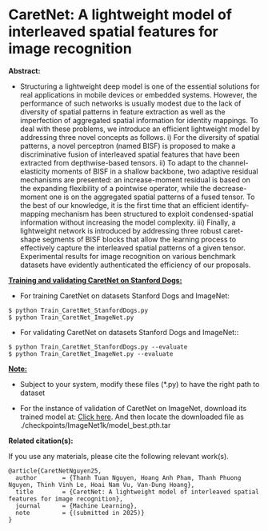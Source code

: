 # CaretNet: A lightweight model of interleaved spatial features for image recognition

**Abstract:**

* Structuring a lightweight deep model is one of the essential solutions for real
applications in mobile devices or embedded systems. However, the performance
of such networks is usually modest due to the lack of diversity of spatial patterns
in feature extraction as well as the imperfection of aggregated spatial information for identity mappings. To deal with these problems, we introduce an efficient
lightweight model by addressing three novel concepts as follows. i) For the diversity of spatial patterns, a novel perceptron (named BISF) is proposed to make
a discriminative fusion of interleaved spatial features that have been extracted
from depthwise-based tensors. ii) To adapt to the channel-elasticity moments of
BISF in a shallow backbone, two adaptive residual mechanisms are presented:
an increase-moment residual is based on the expanding flexibility of a pointwise
operator, while the decrease-moment one is on the aggregated spatial patterns of
a fused tensor. To the best of our knowledge, it is the first time that an efficient
identify-mapping mechanism has been structured to exploit condensed-spatial
information without increasing the model complexity. iii) Finally, a lightweight
network is introduced by addressing three robust caret-shape segments of BISF blocks that allow the learning process to effectively capture the interleaved spatial
patterns of a given tensor. Experimental results for image recognition on various
benchmark datasets have evidently authenticated the efficiency of our proposals.

<u>**Training and validating CaretNet on Stanford Dogs:**</u>

- For training CaretNet on datasets Stanford Dogs and ImageNet:
```
$ python Train_CaretNet_StanfordDogs.py
$ python Train_CaretNet_ImageNet.py
```
- For validating CaretNet on datasets Stanford Dogs and ImageNet::
```
$ python Train_CaretNet_StanfordDogs.py --evaluate
$ python Train_CaretNet_ImageNet.py --evaluate
```
<u>**Note:**</u>
- Subject to your system, modify these files (*.py) to have the right path to dataset

- For the instance of validation of CaretNet on ImageNet, download its trained model at: [Click here](https://drive.google.com/file/d/106AtFXm9mRM1vf-msBl-XUvvSVU-UZLM/view?usp=drive_link). And then locate the downloaded file as ./checkpoints/ImageNet1k/model_best.pth.tar

**Related citation(s):**

If you use any materials, please cite the following relevant work(s).

```
@article{CaretNetNguyen25,
  author       = {Thanh Tuan Nguyen, Hoang Anh Pham, Thanh Phuong Nguyen, Thinh Vinh Le, Hoai Nam Vu, Van-Dung Hoang},
  title        = {CaretNet: A lightweight model of interleaved spatial features for image recognition},
  journal      = {Machine Learning},
  note         = {(submitted in 2025)}
}
```
